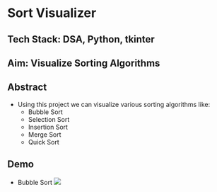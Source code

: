 # Sort Visualizer
## Tech Stack: DSA, Python, tkinter

## Aim: Visualize Sorting Algorithms

## Abstract
* Using this project we can visualize various sorting algorithms like:
  * Bubble Sort
  * Selection Sort
  * Insertion Sort
  * Merge Sort
  * Quick Sort
 
 ## Demo
 * Bubble Sort
 ![](https://media.giphy.com/media/11x9AvHRcyB1Fm0HSn/giphy.gif)
